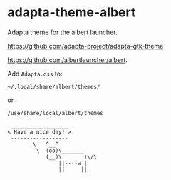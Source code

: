 # adapta-theme-albert

Adapta theme for the albert launcher.

<https://github.com/adapta-project/adapta-gtk-theme>

<https://github.com/albertlauncher/albert>.

Add `Adapta.qss` to:

`~/.local/share/albert/themes/`

or 

`/use/share/local/albert/themes`

```
 __________________
< Have a nice day! >
 ------------------
        \   ^__^
         \  (oo)\_______
            (__)\       )\/\
                ||----w |
                ||     ||
```


